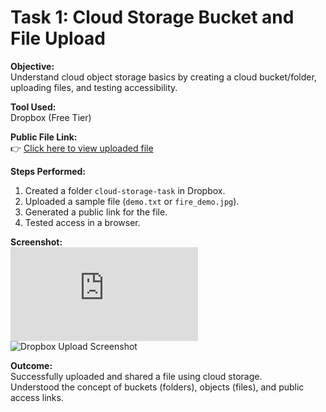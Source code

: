 # Task 1: Cloud Storage Bucket and File Upload

**Objective:**  
Understand cloud object storage basics by creating a cloud bucket/folder, uploading files, and testing accessibility.

**Tool Used:**  
Dropbox (Free Tier)

**Public File Link:**  
👉 [Click here to view uploaded file](https://www.dropbox.com/scl/fo/o2iqudbinaeci239hlxys/APsSmwIlzOBlFrzhS6fG360?rlkey=ruwda03aq8i8ojvlg9dr7q23w&st=jc68qpzh&dl=0)

**Steps Performed:**
1. Created a folder `cloud-storage-task` in Dropbox.
2. Uploaded a sample file (`demo.txt` or `fire_demo.jpg`).
3. Generated a public link for the file.
4. Tested access in a browser.

**Screenshot:**  
![Dropbox Upload Screenshot](https://www.dropbox.com/scl/fi/qy140l4vpheagvnvvy0z4/Cloud-storage.txt?rlkey=tefi0lxooaqz7no5jnm0q3kng&st=ms2f3q0i&dl=0)
![Dropbox Upload Screenshot](https://www.dropbox.com/scl/fi/0uk9pfu8wpf99zxz1ag24/Cloud-Storage.jpg?rlkey=677mmtw23vmo96zs204axkxcl&st=u4c6fql7&dl=0)


**Outcome:**  
Successfully uploaded and shared a file using cloud storage.  
Understood the concept of buckets (folders), objects (files), and public access links.
